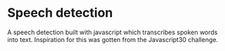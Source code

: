 # Speech detection

A speech detection built with javascript which transcribes spoken words into text. Inspiration for this was gotten from the Javascript30 challenge.
